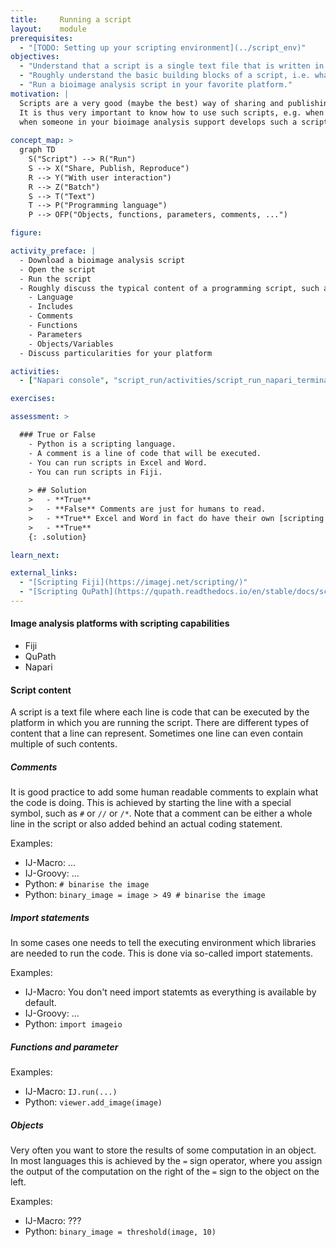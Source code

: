 ```yaml
---
title:     Running a script
layout:    module
prerequisites:
  - "[TODO: Setting up your scripting environment](../script_env)"
objectives:
  - "Understand that a script is a single text file that is written in a specific scripting language."
  - "Roughly understand the basic building blocks of a script, i.e. what happens in each line."
  - "Run a bioimage analysis script in your favorite platform."
motivation: |
  Scripts are a very good (maybe the best) way of sharing and publishing bioimage analysis workflows.
  It is thus very important to know how to use such scripts, e.g. when you find one in a publication or 
  when someone in your bioimage analysis support develops such a script for you.
  
concept_map: >
  graph TD
    S("Script") --> R("Run")
    S --> X("Share, Publish, Reproduce")
    R --> Y("With user interaction")
    R --> Z("Batch")
    S --> T("Text")
    T --> P("Programming language")
    P --> OFP("Objects, functions, parameters, comments, ...")

figure: 

activity_preface: |
  - Download a bioimage analysis script
  - Open the script
  - Run the script
  - Roughly discuss the typical content of a programming script, such as:
    - Language
    - Includes
    - Comments
    - Functions
    - Parameters
    - Objects/Variables
  - Discuss particularities for your platform

activities:
  - ["Napari console", "script_run/activities/script_run_napari_terminal.md", "markdown"]

exercises:

assessment: >

  ### True or False
    - Python is a scripting language. 
    - A comment is a line of code that will be executed.
    - You can run scripts in Excel and Word.
    - You can run scripts in Fiji.
    
    > ## Solution
    >   - **True**
    >   - **False** Comments are just for humans to read.
    >   - **True** Excel and Word in fact do have their own [scripting capabilities}(https://support.microsoft.com/en-us/office/introduction-to-office-scripts-in-excel-9fbe283d-adb8-4f13-a75b-a81c6baf163a)
    >   - **True**
    {: .solution}

learn_next:

external_links:
  - "[Scripting Fiji](https://imagej.net/scripting/)"
  - "[Scripting QuPath](https://qupath.readthedocs.io/en/stable/docs/scripting/overview.html)"
---
```


#### Image analysis platforms with scripting capabilities

- Fiji
- QuPath
- Napari

#### Script content

A script is a text file where each line is code that can be executed by the platform in which you are running the script. There are different types of content that a line can represent. Sometimes one line can even contain multiple of such contents.

##### Comments

It is good practice to add some human readable comments to explain what the code is doing.
This is achieved by starting the line with a special symbol, such as `#` or `//` or `/*`.
Note that a comment can be either a whole line in the script or also added behind an actual coding statement.

Examples:
- IJ-Macro: ...
- IJ-Groovy: ...
- Python: `# binarise the image`
- Python: `binary_image = image > 49 # binarise the image`


##### Import statements

In some cases one needs to tell the executing environment which libraries are needed to run the code. This is done via so-called import statements.

Examples:
- IJ-Macro: You don't need import statemts as everything is available by default.
- IJ-Groovy: ...
- Python: `import imageio`


##### Functions and parameter

Examples:
- IJ-Macro: `IJ.run(...)`
- Python: `viewer.add_image(image)`


##### Objects

Very often you want to store the results of some computation in an object. In most languages this is achieved by the `=` sign operator, where you assign the output of the computation on the right of the `=` sign to the object on the left.

Examples:
- IJ-Macro: ???
- Python: `binary_image = threshold(image, 10)`
